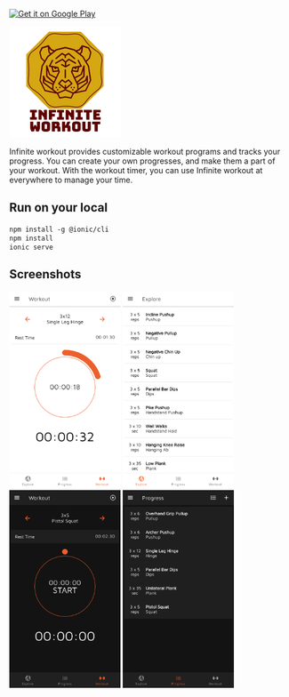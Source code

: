 <a href='https://play.google.com/store/apps/details?id=com.infinite.workout&pcampaignid=pcampaignidMKT-Other-global-all-co-prtnr-py-PartBadge-Mar2515-1'><img alt='Get it on Google Play' src='https://play.google.com/intl/en_us/badges/static/images/badges/en_badge_web_generic.png' height="70"/></a>

![Infinite Workout](https://raw.githubusercontent.com/ybedirhanpak/infinite-workout/master/.github/assets/logo_200x200.png)

Infinite workout provides customizable workout programs and tracks your progress. You can create your own progresses, and make them a part of your workout. With the workout timer, you can use Infinite workout at everywhere to manage your time.

## Run on your local

```
npm install -g @ionic/cli
npm install
ionic serve
```

## Screenshots

<div>
<img alt='Get it on Google Play' src='https://raw.githubusercontent.com/ybedirhanpak/infinite-workout/master/.github/assets/screenshot_2.png' width="200"/>
<img alt='Get it on Google Play' src='https://raw.githubusercontent.com/ybedirhanpak/infinite-workout/master/.github/assets/screenshot_3.png' width="200"/>
<img alt='Get it on Google Play' src='https://raw.githubusercontent.com/ybedirhanpak/infinite-workout/master/.github/assets/screenshot_4.png' width="200"/>
<img alt='Get it on Google Play' src='https://raw.githubusercontent.com/ybedirhanpak/infinite-workout/master/.github/assets/screenshot_5.png' width="200"/>
</div>
